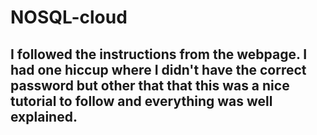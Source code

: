 # NOSQL-cloud
## I followed the instructions from the webpage. I had one hiccup where I didn't have the correct password but other that that this was a nice tutorial to follow and everything was well explained.
